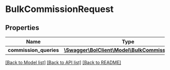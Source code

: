 # BulkCommissionRequest

## Properties
Name | Type | Description | Notes
------------ | ------------- | ------------- | -------------
**commission_queries** | [**\Swagger\BolClient\Model\BulkCommissionQuery[]**](BulkCommissionQuery.md) |  | 

[[Back to Model list]](../README.md#documentation-for-models) [[Back to API list]](../README.md#documentation-for-api-endpoints) [[Back to README]](../README.md)


